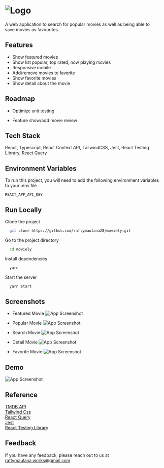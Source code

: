 # ![Logo](https://i.ibb.co/z6kQyyy/logo.png)

A web application to search for popular movies as well as being able to save movies as favourites.

## Features

- Show featured movies
- Show list popular, top rated, now playing movies
- Responsive mobile
- Add/remove movies to favorite
- Show favorite movies
- Show detail about the movie

## Roadmap

- Optimize unit testing

- Feature show/add movie review

## Tech Stack

React, Typescript, React Context API, TailwindCSS, Jest, React Testing Library, React Query

## Environment Variables

To run this project, you will need to add the following environment variables to your .env file

`REACT_APP_API_KEY`

## Run Locally

Clone the project

```bash
  git clone https://github.com/raflymaulana28/moviely.git
```

Go to the project directory

```bash
  cd moviely
```

Install dependencies

```bash
  yarn
```

Start the server

```bash
  yarn start
```

## Screenshots

- Featured Movie
  ![App Screenshot](https://i.ibb.co/gPw09ZY/featured.png)  

- Popular Movie
  ![App Screenshot](https://i.ibb.co/gWHjqGG/popular.png)

- Search Movie
  ![App Screenshot](https://i.ibb.co/GkzJsGL/searc.png)  

- Detail Movie
  ![App Screenshot](https://i.ibb.co/gv4YZw9/details.png)

- Favorite Movie
  ![App Screenshot](https://i.ibb.co/hY6kvbs/favorites.png)

## Demo

![App Screenshot](https://drive.google.com/uc?id=1u2ltVQZoriqeItWCjgHFOYMJ0xdGu-r2)

## Reference

[TMDB API](https://developers.themoviedb.org/)  
[Tailwind Css](https://tailwindcss.com/)  
[React Query](https://react-query.tanstack.com/)  
[Jest](https://jestjs.io/)  
[React Testing Library](https://testing-library.com/docs/react-testing-library/intro/)

## Feedback

If you have any feedback, please reach out to us at raflymaulana.works@gmail.com
